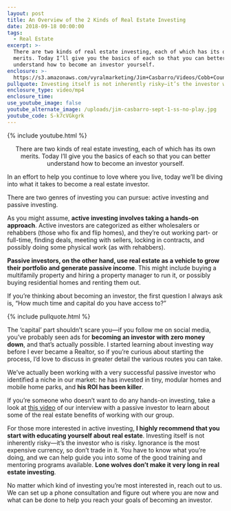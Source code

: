 ```yaml
---
layout: post
title: An Overview of the 2 Kinds of Real Estate Investing
date: 2018-09-18 00:00:00
tags:
  - Real Estate
excerpt: >-
  There are two kinds of real estate investing, each of which has its own
  merits. Today I’ll give you the basics of each so that you can better
  understand how to become an investor yourself.
enclosure: >-
  https://s3.amazonaws.com/vyralmarketing/Jim+Casbarro/Videos/Cobb+County+Real+Estate+-+An+Overview+of+the+2+Kinds+of+Real+Estate+Investing.mp4
pullquote: Investing itself is not inherently risky—it’s the investor who is risky.
enclosure_type: video/mp4
enclosure_time:
use_youtube_image: false
youtube_alternate_image: /uploads/jim-casbarro-sept-1-ss-no-play.jpg
youtube_code: S-k7cVGkgrk
---
```


{% include youtube.html %}

<center>There are two kinds of real estate investing, each of which has its own merits. Today I’ll give you the basics of each so that you can better understand how to become an investor yourself.</center>

In an effort to help you continue to love where you live, today we’ll be diving into what it takes to become a real estate investor.

There are two genres of investing you can pursue: active investing and passive investing.

As you might assume, **active investing involves taking a hands-on approach**. Active investors are categorized as either wholesalers or rehabbers (those who fix and flip homes), and they’re out working part- or full-time, finding deals, meeting with sellers, locking in contracts, and possibly doing some physical work (as with rehabbers).

**Passive investors, on the other hand, use real estate as a vehicle to grow their portfolio and generate passive income**. This might include buying a multifamily property and hiring a property manager to run it, or possibly buying residential homes and renting them out.

If you’re thinking about becoming an investor, the first question I always ask is, “How much time and capital do you have access to?”

{% include pullquote.html %}

The ‘capital’ part shouldn’t scare you—if you follow me on social media, you’ve probably seen ads for **becoming an investor with zero money down**, and that’s actually possible. I started learning about investing way before I ever became a Realtor, so if you’re curious about starting the process, I’d love to discuss in greater detail the various routes you can take.

We’ve actually been working with a very successful passive investor who identified a niche in our market: he has invested in tiny, modular homes and mobile home parks, and **his ROI has been killer**.

If you’re someone who doesn’t want to do any hands-on investing, take a look at [this video](https://youtu.be/x9V3P4Q_hgg) of our interview with a passive investor to learn about some of the real estate benefits of working with our group.

For those more interested in active investing, **I highly recommend that you start with educating yourself about real estate**. Investing itself is not inherently risky—it’s the investor who is risky. Ignorance is the most expensive currency, so don’t trade in it. You have to know what you’re doing, and we can help guide you into some of the good training and mentoring programs available. **Lone wolves don’t make it very long in real estate investing**.

No matter which kind of investing you’re most interested in, reach out to us. We can set up a phone consultation and figure out where you are now and what can be done to help you reach your goals of becoming an investor.